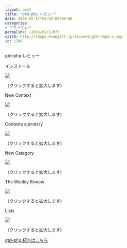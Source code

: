 ```yaml
---
layout: post
title: "gtd-php レビュー"
date: 2006-05-17T09:00:00+09:00
categories:
- ソフトウェア
permalink: /2006/05/1707/
catch: http://image.moongift.jp/review2/gtd-php4.s.png
id: 1708
---
```

gtd-php レビュー  
<!--more-->

インストール

  

[![](http://image.moongift.jp/review2/gtd-php1.s.png)](http://image.moongift.jp/review2/gtd-php1.png)  
  
（クリックすると拡大します)

  

New Context

  

[![](http://image.moongift.jp/review2/gtd-php2.s.png)](http://image.moongift.jp/review2/gtd-php2.png)  
  
（クリックすると拡大します)

  

Contexts summary

  

[![](http://image.moongift.jp/review2/gtd-php3.s.png)](http://image.moongift.jp/review2/gtd-php3.png)  
  
（クリックすると拡大します)

  

New Category

  

[![](http://image.moongift.jp/review2/gtd-php4.s.png)](http://image.moongift.jp/review2/gtd-php4.png)  
  
（クリックすると拡大します)

  

The Weekly Review

  

[![](http://image.moongift.jp/review2/gtd-php5.s.png)](http://image.moongift.jp/review2/gtd-php5.png)  
  
（クリックすると拡大します)

  

Lists

  

[![](http://image.moongift.jp/review2/gtd-php6.s.png)](http://image.moongift.jp/review2/gtd-php6.png)  
  
（クリックすると拡大します)

  

[gtd-php 紹介はこちら](http://oss.moongift.jp/intro/i-1705.html)

